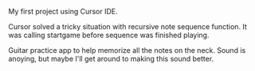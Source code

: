 My first project using Cursor IDE.

Cursor solved a tricky situation with recursive note sequence function. It was calling startgame before sequence was finished playing.

Guitar practice app to help memorize all the notes on the neck. Sound is anoying, but maybe I'll get around to making this sound better.
